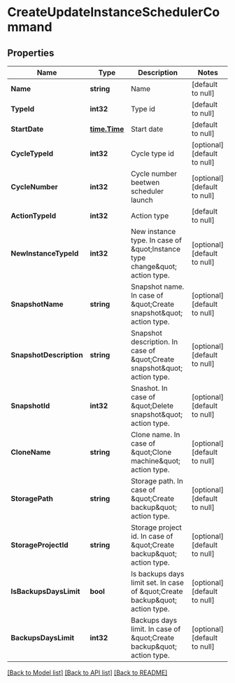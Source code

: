 # CreateUpdateInstanceSchedulerCommand

## Properties
Name | Type | Description | Notes
------------ | ------------- | ------------- | -------------
**Name** | **string** | Name | [default to null]
**TypeId** | **int32** | Type id | [default to null]
**StartDate** | [**time.Time**](time.Time.md) | Start date | [default to null]
**CycleTypeId** | **int32** | Cycle type id | [optional] [default to null]
**CycleNumber** | **int32** | Cycle number beetwen scheduler launch | [optional] [default to null]
**ActionTypeId** | **int32** | Action type | [default to null]
**NewInstanceTypeId** | **int32** | New instance type. In case of \&quot;Instance type change\&quot; action type. | [optional] [default to null]
**SnapshotName** | **string** | Snapshot name. In case of \&quot;Create snapshot\&quot; action type. | [optional] [default to null]
**SnapshotDescription** | **string** | Snapshot description. In case of \&quot;Create snapshot\&quot; action type. | [optional] [default to null]
**SnapshotId** | **int32** | Snashot. In case of \&quot;Delete snapshot\&quot; action type. | [optional] [default to null]
**CloneName** | **string** | Clone name. In case of \&quot;Clone machine\&quot; action type. | [optional] [default to null]
**StoragePath** | **string** | Storage path. In case of \&quot;Create backup\&quot; action type. | [optional] [default to null]
**StorageProjectId** | **string** | Storage project id. In case of \&quot;Create backup\&quot; action type. | [optional] [default to null]
**IsBackupsDaysLimit** | **bool** | Is backups days limit set. In case of \&quot;Create backup\&quot; action type. | [optional] [default to null]
**BackupsDaysLimit** | **int32** | Backups days limit. In case of \&quot;Create backup\&quot; action type. | [optional] [default to null]

[[Back to Model list]](../README.md#documentation-for-models) [[Back to API list]](../README.md#documentation-for-api-endpoints) [[Back to README]](../README.md)


